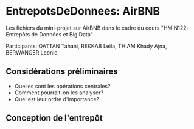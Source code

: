 # EntrepotsDeDonnees: AirBNB
Les fichiers du mini-projet sur AirBNB dans le cadre du cours "HMIN122: Entrepôts de Données et Big Data"

Participants: QATTAN Tahani, REKKAB Leila, THIAM Khady Ajna, BERWANGER 
Leonie

## Considérations préliminaires

* Quelles sont les opérations centrales?
* Comment pourrait-on les analyser?
* Quel est leur ordre d'importance?

## Conception de l'entrepôt
